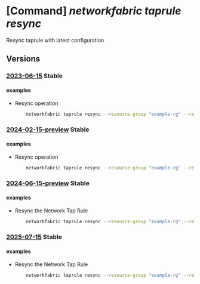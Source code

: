 # [Command] _networkfabric taprule resync_

Resync taprule with latest configuration

## Versions

### [2023-06-15](/Resources/mgmt-plane/L3N1YnNjcmlwdGlvbnMve30vcmVzb3VyY2Vncm91cHMve30vcHJvdmlkZXJzL21pY3Jvc29mdC5tYW5hZ2VkbmV0d29ya2ZhYnJpYy9uZXR3b3JrdGFwcnVsZXMve30vcmVzeW5j/2023-06-15.xml) **Stable**

<!-- mgmt-plane /subscriptions/{}/resourcegroups/{}/providers/microsoft.managednetworkfabric/networktaprules/{}/resync 2023-06-15 -->

#### examples

- Resync operation
    ```bash
        networkfabric taprule resync --resource-group "example-rg" --resource-name "example-networktaprule"
    ```

### [2024-02-15-preview](/Resources/mgmt-plane/L3N1YnNjcmlwdGlvbnMve30vcmVzb3VyY2Vncm91cHMve30vcHJvdmlkZXJzL21pY3Jvc29mdC5tYW5hZ2VkbmV0d29ya2ZhYnJpYy9uZXR3b3JrdGFwcnVsZXMve30vcmVzeW5j/2024-02-15-preview.xml) **Stable**

<!-- mgmt-plane /subscriptions/{}/resourcegroups/{}/providers/microsoft.managednetworkfabric/networktaprules/{}/resync 2024-02-15-preview -->

#### examples

- Resync operation
    ```bash
        networkfabric taprule resync --resource-group "example-rg" --resource-name "example-networktaprule"
    ```

### [2024-06-15-preview](/Resources/mgmt-plane/L3N1YnNjcmlwdGlvbnMve30vcmVzb3VyY2Vncm91cHMve30vcHJvdmlkZXJzL21pY3Jvc29mdC5tYW5hZ2VkbmV0d29ya2ZhYnJpYy9uZXR3b3JrdGFwcnVsZXMve30vcmVzeW5j/2024-06-15-preview.xml) **Stable**

<!-- mgmt-plane /subscriptions/{}/resourcegroups/{}/providers/microsoft.managednetworkfabric/networktaprules/{}/resync 2024-06-15-preview -->

#### examples

- Resync the Network Tap Rule
    ```bash
        networkfabric taprule resync --resource-group "example-rg" --resource-name "example-networktaprule"
    ```

### [2025-07-15](/Resources/mgmt-plane/L3N1YnNjcmlwdGlvbnMve30vcmVzb3VyY2Vncm91cHMve30vcHJvdmlkZXJzL21pY3Jvc29mdC5tYW5hZ2VkbmV0d29ya2ZhYnJpYy9uZXR3b3JrdGFwcnVsZXMve30vcmVzeW5j/2025-07-15.xml) **Stable**

<!-- mgmt-plane /subscriptions/{}/resourcegroups/{}/providers/microsoft.managednetworkfabric/networktaprules/{}/resync 2025-07-15 -->

#### examples

- Resync the Network Tap Rule
    ```bash
        networkfabric taprule resync --resource-group "example-rg" --resource-name "example-networktaprule"
    ```
